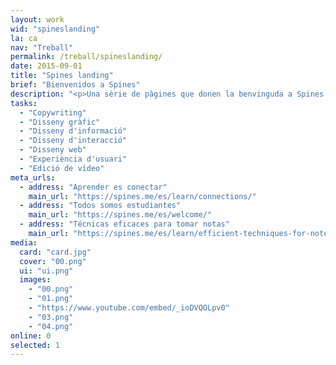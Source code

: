 ```yaml
---
layout: work
wid: "spineslanding"
la: ca
nav: "Treball"
permalink: /treball/spineslanding/
date: 2015-09-01
title: "Spines landing"
brief: "Bienvenidos a Spines"
description: "<p>Una sèrie de pàgines que donen la benvinguda a Spines i expliquen <a href='https://spines.me/es/welcome/'>la seva filosofia</a>, els <a href='https://spines.me/es/learn/connections/'>motius per utilitzar l'aplicació</a> i algunes <a href='https://spines.me/es/learn/efficient-techniques-for-note-taking/'>tècniques eficaces de presa de notes</a> que qualsevol persona pot posar en pràctica.</p>"
tasks:
  - "Copywriting"
  - "Disseny gràfic"
  - "Disseny d'informació"
  - "Disseny d'interacció"
  - "Disseny web"
  - "Experiència d'usuari"
  - "Edició de vídeo"
meta_urls:
  - address: "Aprender es conectar"
    main_url: "https://spines.me/es/learn/connections/"
  - address: "Todos somos estudiantes"
    main_url: "https://spines.me/es/welcome/"
  - address: "Técnicas eficaces para tomar notas"
    main_url: "https://spines.me/es/learn/efficient-techniques-for-note-taking/"
media:
  card: "card.jpg"
  cover: "00.png"
  ui: "ui.png"
  images:
    - "00.png"
    - "01.png"
    - "https://www.youtube.com/embed/_ioDVQOLpv0"
    - "03.png"
    - "04.png"
online: 0
selected: 1
---
```

